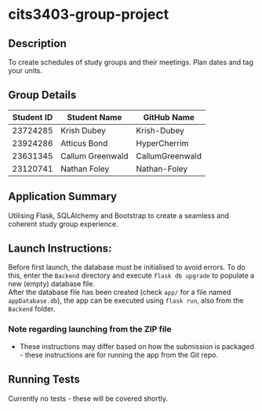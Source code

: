 # cits3403-group-project

## Description

To create schedules of study groups and their meetings. Plan dates and tag your units.

## Group Details

| Student ID | Student Name     | GitHub Name     |
|------------|------------------|-----------------|
| 23724285   | Krish Dubey      | Krish-Dubey     |
| 23924286   | Atticus Bond     | HyperCherrim    |
| 23631345   | Callum Greenwald | CallumGreenwald |
| 23120741   | Nathan Foley     | Nathan-Foley    |

## Application Summary 

Utilising Flask, SQLAlchemy and Bootstrap to create a seamless and coherent study group experience.

## Launch Instructions: 
Before first launch, the database must be initialised to avoid errors.  To do this, enter the `Backend` directory and execute `flask db upgrade` to populate a new (empty) database file.  
After the database file has been created (check `app/` for a file named `appDatabase.db`), the app can be executed using `flask run`, also from the `Backend` folder.
### Note regarding launching from the ZIP file
- These instructions may differ based on how the submission is packaged - these instructions are for running the app from the Git repo.

## Running Tests

Currently no tests - these will be covered shortly.

